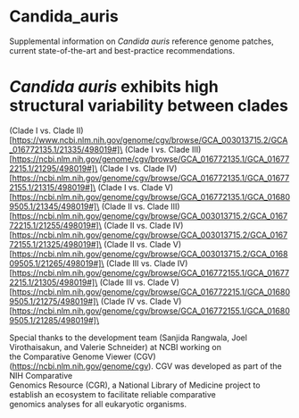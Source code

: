 # Candida_auris
Supplemental information on *Candida auris* reference genome patches, current state-of-the-art and best-practice recommendations.

# *Candida auris* exhibits high structural variability between clades

(Clade I vs. Clade II)[https://www.ncbi.nlm.nih.gov/genome/cgv/browse/GCA_003013715.2/GCA_016772135.1/21335/498019#]\
(Clade I vs. Clade III)[https://ncbi.nlm.nih.gov/genome/cgv/browse/GCA_016772135.1/GCA_016772215.1/21295/498019#]\
(Clade I vs. Clade IV)[https://ncbi.nlm.nih.gov/genome/cgv/browse/GCA_016772135.1/GCA_016772155.1/21315/498019#]\
(Clade I vs. Clade V)[https://ncbi.nlm.nih.gov/genome/cgv/browse/GCA_016772135.1/GCA_016809505.1/21345/498019#]\
(Clade II vs. Clade III)[https://ncbi.nlm.nih.gov/genome/cgv/browse/GCA_003013715.2/GCA_016772215.1/21255/498019#]\
(Clade II vs. Clade IV)[https://ncbi.nlm.nih.gov/genome/cgv/browse/GCA_003013715.2/GCA_016772155.1/21325/498019#]\
(Clade II vs. Clade V)[https://ncbi.nlm.nih.gov/genome/cgv/browse/GCA_003013715.2/GCA_016809505.1/21265/498019#]\
(Clade III vs. Clade IV)[https://ncbi.nlm.nih.gov/genome/cgv/browse/GCA_016772155.1/GCA_016772215.1/21305/498019#]\
(Clade III vs. Clade V)[https://ncbi.nlm.nih.gov/genome/cgv/browse/GCA_016772215.1/GCA_016809505.1/21275/498019#]\
(Clade IV vs. Clade V)[https://ncbi.nlm.nih.gov/genome/cgv/browse/GCA_016772155.1/GCA_016809505.1/21285/498019#]\

Special thanks to the development team (Sanjida Rangwala, Joel Virothaisakun, and Valerie Schneider) at NCBI working on \
the Comparative Genome Viewer (CGV) (https://ncbi.nlm.nih.gov/genome/cgv). CGV was developed as part of the NIH Comparative \
Genomics Resource (CGR), a National Library of Medicine project to establish an ecosystem to facilitate reliable comparative \
genomics analyses for all eukaryotic organisms.
